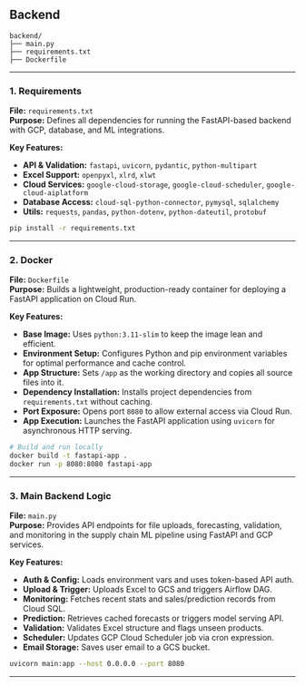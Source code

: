 
## Backend
```
backend/
├── main.py                        
├── requirements.txt
├── Dockerfile
```

---

### 1. Requirements  
**File:** `requirements.txt`  
**Purpose:** Defines all dependencies for running the FastAPI-based backend with GCP, database, and ML integrations.  

**Key Features:**  
- **API & Validation:** `fastapi`, `uvicorn`, `pydantic`, `python-multipart`  
- **Excel Support:** `openpyxl`, `xlrd`, `xlwt`  
- **Cloud Services:** `google-cloud-storage`, `google-cloud-scheduler`, `google-cloud-aiplatform`  
- **Database Access:** `cloud-sql-python-connector`, `pymysql`, `sqlalchemy`  
- **Utils:** `requests`, `pandas`, `python-dotenv`, `python-dateutil`, `protobuf`

```bash
pip install -r requirements.txt
```

---

### 2. Docker 
**File:** `Dockerfile`  
**Purpose:** Builds a lightweight, production-ready container for deploying a FastAPI application on Cloud Run.  

**Key Features:**  
- **Base Image:** Uses `python:3.11-slim` to keep the image lean and efficient.  
- **Environment Setup:** Configures Python and pip environment variables for optimal performance and cache control.  
- **App Structure:** Sets `/app` as the working directory and copies all source files into it.  
- **Dependency Installation:** Installs project dependencies from `requirements.txt` without caching.  
- **Port Exposure:** Opens port `8080` to allow external access via Cloud Run.  
- **App Execution:** Launches the FastAPI application using `uvicorn` for asynchronous HTTP serving.

```bash
# Build and run locally
docker build -t fastapi-app .
docker run -p 8080:8080 fastapi-app
```

---

### 3. Main Backend Logic
**File:** `main.py`  
**Purpose:** Provides API endpoints for file uploads, forecasting, validation, and monitoring in the supply chain ML pipeline using FastAPI and GCP services.  

**Key Features:**  
- **Auth & Config:** Loads environment vars and uses token-based API auth.  
- **Upload & Trigger:** Uploads Excel to GCS and triggers Airflow DAG.  
- **Monitoring:** Fetches recent stats and sales/prediction records from Cloud SQL.  
- **Prediction:** Retrieves cached forecasts or triggers model serving API.  
- **Validation:** Validates Excel structure and flags unseen products.  
- **Scheduler:** Updates GCP Cloud Scheduler job via cron expression.  
- **Email Storage:** Saves user email to a GCS bucket.

```bash
uvicorn main:app --host 0.0.0.0 --port 8080
```

---
